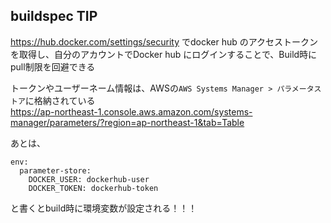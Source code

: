 ## buildspec TIP

https://hub.docker.com/settings/security でdocker hub のアクセストークンを取得し、自分のアカウントでDocker hub にログインすることで、Build時にpull制限を回避できる

トークンやユーザーネーム情報は、AWSの`AWS Systems Manager > パラメータストア`に格納されている  
https://ap-northeast-1.console.aws.amazon.com/systems-manager/parameters/?region=ap-northeast-1&tab=Table

あとは、

```
env:
  parameter-store:
    DOCKER_USER: dockerhub-user
    DOCKER_TOKEN: dockerhub-token
```

と書くとbuild時に環境変数が設定される！！！